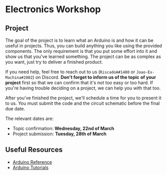 # Electronics Workshop

## Project

The goal of the project is to learn what an Arduino is and how it can be useful
in projects. Thus, you can build anything you like using the provided
components. The only requirement is that you put some effort into it and show
us that you've learned something. The project can be as complex as you want,
just try to deliver a finished product.

If you need help, feel free to reach out to us (`RiscadoA#1480` or
`Joao-Ex-Machina#2002`) on Discord. **Don't forget to inform us of the topic**
**of your project** first so that we can confirm that it's not too easy or too
hard. If you're having trouble deciding on a project, we can help you with
that too.

After you've finished the project, we'll schedule a time for you to present it
to us. You must submit the code and the circuit schematic before the final due
date.

The relevant dates are:
- Topic confirmation: **Wednesday, 22nd of March**
- Project submission: **Tuesday, 28th of March** 

## Useful Resources

- [Arduino Reference](https://www.arduino.cc/reference/en/)
- [Arduino Tutorials](https://www.arduino.cc/en/Tutorial/HomePage)

